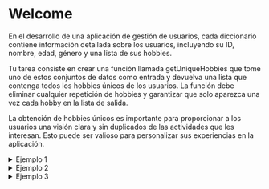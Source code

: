 # Welcome
En el desarrollo de una aplicación de gestión de usuarios, cada diccionario contiene información detallada sobre los usuarios, incluyendo su ID, nombre, edad, género y una lista de sus hobbies.

Tu tarea consiste en crear una función llamada getUniqueHobbies que tome uno de estos conjuntos de datos como entrada y devuelva una lista que contenga todos los hobbies únicos de los usuarios. La función debe eliminar cualquier repetición de hobbies y garantizar que solo aparezca una vez cada hobby en la lista de salida.

La obtención de hobbies únicos es importante para proporcionar a los usuarios una visión clara y sin duplicados de las actividades que les interesan. Esto puede ser valioso para personalizar sus experiencias en la aplicación.

<details>
    <summary>Ejemplo 1</summary>

### Entrada
```python
[
    {
        'id': 100,
        'name': 'brayan',
        'age': 23,
        'gender': 'male',
        'hobbies': [
            'lavar cocina', 
            'hacer la cama',
            'comer'
        ]
    },
    {
        'id': 101,
        'name': 'sara',
        'age': 25,
        'gender': 'female',
        'hobbies': [
            'lavar cocina', 
            'hacer la cama',
            'comer',
            'cantar',
            'dormir'
        ]
    },
    {
        'id': 102,
        'name': 'stiven',
        'age': 18,
        'gender': 'male',
        'hobbies': [
            'cocinar',
            'lavar cocina', 
            'hacer la cama',
            'comer',
            'cantar',
            'dormir'
        ]
    },
    {
        'id': 103,
        'name': 'valentina',
        'age': 30,
        'gender': 'female', 
        'hobbies': [
            'cocinar',
            'lavar cocina', 
            'hacer la cama',
            'comer',
            'cantar',
            'dormir', 
            'caminar'
        ]
    }
]
```

### Salida 
```python
['lavar cocina', 'hacer la cama', 'comer', 'cantar', 'dormir', 'cocinar', 'caminar']
```

</details>

<details>
    <summary>Ejemplo 2</summary>

### Entrada
```python
[
    {
        'id': 110,
        'name': 'julio',
        'age': 30,
        'gender': 'male', 
        'hobbies': [
            'correr',
            'jugar futbol', 
            'lol'
        ]
    },
    {
        'id': 111,
        'name': 'paola',
        'age': 40,
        'gender': 'female',
        'hobbies': [
            'correr',
            'jugar futbol', 
            'lol',
            'dormir',
            'comer',
            'cantar'
        ]
    },
    {
        'id': 112,
        'name': 'mauricio',
        'age': 35,
        'gender': 'male',
        'hobbies': [
            'correr',
            'jugar futbol', 
            'lol',
            'dormir',
            'comer',
            'cantar',
            'escalar',
            'descolgar'
        ]
    },
    {
        'id': 123,
        'name': 'estefania',
        'age': 30,
        'gender': 'female',
        'hobbies': [
            'correr',
            'jugar futbol', 
            'lol',
            'dormir',
            'comer',
            'cantar',
            'escalar',
            'descolgar', 
            'bailar', 
            'tomar malas decisiones'
        ]
    }
]
```

### Salida 
```python
['correr', 'jugar futbol', 'lol', 'dormir', 'comer', 'cantar', 'escalar', 'descolgar', 'bailar', 'tomar malas decisiones']
```

</details>

<details>
    <summary>Ejemplo 3</summary>

### Entrada
```python
[
    {
        'id': 210,
        'name': 'pablo',
        'age': 35,
        'gender': 'male',
        'hobbies': [
            'viajar',
            'conocer pueblitos', 
            'aprender',
        ]
    },
    {
        'id': 211,
        'name': 'paula',
        'age': 20,
        'gender': 'female',
        'hobbies': [
            'viajar',
            'conocer pueblitos', 
            'aprender',
            'codear', 
            'que el codigo no compile'
        ]
    },
    {
        'id': 212,
        'name': 'carlos',
        'age': 25,
        'gender': 'male',
        'hobbies': [
            'viajar',
            'conocer pueblitos', 
            'aprender',
            'codear', 
            'que el codigo no compile', 
            'llorar por un bug'
        ]
    },
    {
        'id': 223,
        'name': 'dahiana',
        'age': 21,
        'gender': 'female', 
        'hobbies': [
            'viajar',
            'conocer pueblitos', 
            'aprender',
            'codear', 
            'que el codigo no compile', 
            'llorar por un bug', 
            'estar feliz porque arregle el codigo'
        ]
        
    }
]
```

### Salida 
```python
['viajar', 'conocer pueblitos', 'aprender', 'codear', 'que el codigo no compile', 'llorar por un bug', 'estar feliz porque arregle el codigo']
```

</details>